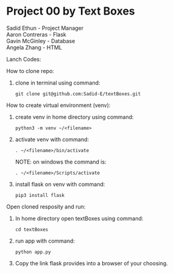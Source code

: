 # Project 00 by Text Boxes   
Sadid Ethun - Project Manager  
Aaron Contreras - Flask  
Gavin McGinley - Database  
Angela Zhang - HTML  

Lanch Codes:

How to clone repo:
  1. clone in terminal using command:  
     ```
     git clone git@github.com:Sadid-E/textBoxes.git
     ```
How to create virtual environment (venv):
  1. create venv in home directory using command:  
     ```
     python3 -m venv ~/<filename>
     ```
  2. activate venv with command: 
     ```
     . ~/<filename>/bin/activate  
     ```
     NOTE: on windows the command is:  
     ```
     . ~/<filename>/Scripts/activate
     ```
  3. install flask on venv with command:  
     ```
     pip3 install flask
     ```
  
Open cloned resposity and run:
  1. In home directory open textBoxes using command:   
     ```
     cd textBoxes
     ```
  2. run app with command: 
     ```  
     python app.py
     ```
  3. Copy the link flask provides into a browser of your choosing. 
  
  
  
